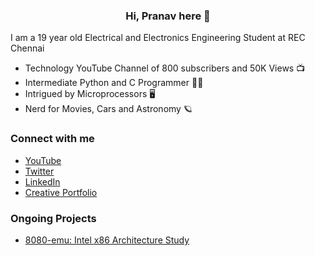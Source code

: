 <h3 align="center"> Hi, Pranav here 👋 </h3>

I am a 19 year old Electrical and Electronics Engineering Student at REC Chennai
- Technology YouTube Channel of 800 subscribers and 50K Views 📺
- Intermediate Python and C Programmer 🧑‍💻
- Intrigued by Microprocessors 🖥️
- Nerd for Movies, Cars and Astronomy 🪐

### Connect with me
- [YouTube](http://youtube.com/c/pranavavn)
- [Twitter](https://twitter.com/pranav_avn)
- [LinkedIn](https://linkedin.com/in/pranav-avn)
- [Creative Portfolio](https://pranavavn.com)

### Ongoing Projects
- [8080-emu: Intel x86 Architecture Study](https://github.com/pranav-avn/8080-emu)
